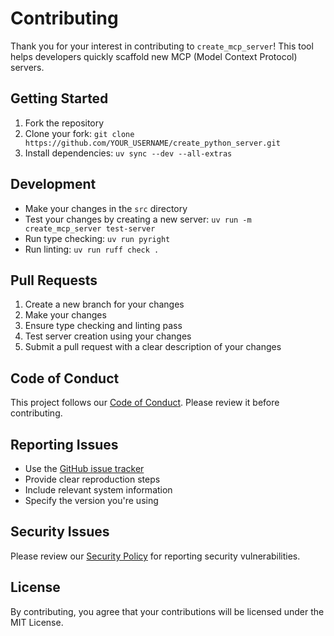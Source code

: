 # Contributing

Thank you for your interest in contributing to `create_mcp_server`! This tool helps developers quickly scaffold new MCP (Model Context Protocol) servers.

## Getting Started

1. Fork the repository
2. Clone your fork: `git clone https://github.com/YOUR_USERNAME/create_python_server.git`
3. Install dependencies: `uv sync --dev --all-extras`

## Development

- Make your changes in the `src` directory
- Test your changes by creating a new server: `uv run -m create_mcp_server test-server`
- Run type checking: `uv run pyright`
- Run linting: `uv run ruff check .`

## Pull Requests

1. Create a new branch for your changes
2. Make your changes
3. Ensure type checking and linting pass
4. Test server creation using your changes
5. Submit a pull request with a clear description of your changes

## Code of Conduct

This project follows our [Code of Conduct](CODE_OF_CONDUCT.md). Please review it before contributing.

## Reporting Issues

- Use the [GitHub issue tracker](https://github.com/modelcontextprotocol/create-python-server/issues)
- Provide clear reproduction steps
- Include relevant system information
- Specify the version you're using

## Security Issues

Please review our [Security Policy](SECURITY.md) for reporting security vulnerabilities.

## License

By contributing, you agree that your contributions will be licensed under the MIT License.
